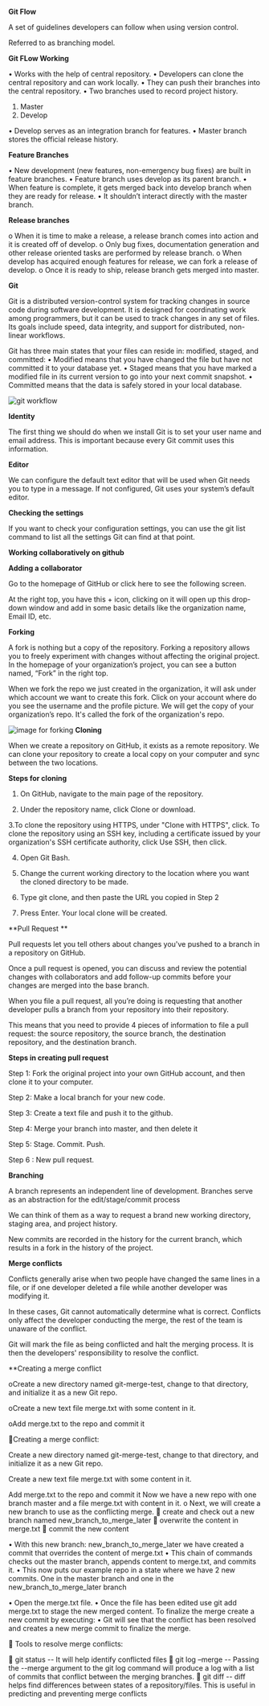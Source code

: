 **Git Flow**

A set of guidelines developers can follow when using version control.

Referred to as branching model.

**Git FLow Working**

•	Works with the help of central repository.
•	Developers can clone the central repository and can work locally.
•	They can push their branches into the central repository.
•	Two branches used to record project history.

1.	Master
2.	Develop
                 
•	Develop serves as an integration branch for features.
•	Master branch stores the official release history.

**Feature Branches**

•	New development (new features, non-emergency bug fixes) are built in feature branches.
•	Feature branch uses develop as its parent branch.
•	When feature is complete, it gets merged back into develop branch when they are ready for release.
•	It shouldn’t interact directly with the master branch.


**Release branches**

o	When it is time to make a release, a release branch comes into action and it is created off of develop.
o	Only bug fixes, documentation generation and other release oriented tasks are performed by release branch.
o	When develop has acquired enough features for release, we can fork a release of develop.
o	Once it is ready to ship, release branch gets merged into master.

**Git**

Git is a distributed version-control system for tracking changes in source code during software development. It is designed for coordinating work among programmers, but it can be used to track changes in any set of files. Its goals include speed, data integrity, and support for distributed, non-linear workflows.

Git has three main states that your files can reside in: modified, staged, and committed:
•	Modified means that you have changed the file but have not committed it to your database yet.
•	Staged means that you have marked a modified file in its current version to go into your next commit snapshot.
•	Committed means that the data is safely stored in your local database.

![git workflow](https://hackernoon.com/hn-images/1*9qX9F9MGsWKfcmgTOR9BPw.png)

**Identity**

The first thing we should do when we install Git is to set your user name and email address. This is important because every Git commit uses this information.

**Editor**
			
We can configure the default text editor that will be used when Git needs you to type in a message. If not configured, Git uses your system’s default editor.

**Checking the settings**

If you want to check your configuration settings, you can use the git list command to list all the settings Git can find at that point.

**Working collaboratively on github**

**Adding a collaborator**

Go to the homepage of GitHub or click here to see the following screen.

At the right top, you have this + icon, clicking on it will open up this drop-down window and add  in some basic details like the organization name, Email ID, etc.


**Forking**

A fork is nothing but a copy of the repository. 
Forking a repository allows you to freely experiment with changes without affecting the original project.
In the homepage of your organization’s project, you can see a button named, “Fork” in the right top.

When we fork the repo we just created in the organization, it will ask under which account we want to create this fork. 
Click on your account where do you see the username and the profile picture. We will get the copy of your organization’s repo. It's called the fork of the organization's repo.

![image for forking](https://www.earthdatascience.org/images/workshops/version-control/git-fork-clone-flow.png)
**Cloning**

When we create a repository on GitHub, it exists as a remote repository. We can clone your repository to create a local copy on your computer and sync between the two locations.


**Steps for cloning**

1. On GitHub, navigate to the main page of the repository.

2. Under the repository name, click Clone or download.

3.To clone the repository using HTTPS, under "Clone with HTTPS", click. To clone the repository using an SSH key, including a certificate issued by your organization's SSH certificate authority, click Use SSH, then click.

4. Open Git Bash.

5. Change the current working directory to the location where you want the cloned directory to be made.

6. Type git clone, and then paste the URL you copied in Step 2

7. Press Enter. Your local clone will be created.

**Pull Request **

Pull requests let you tell others about changes you've pushed to a branch in a repository on GitHub. 

Once a pull request is opened, you can discuss and review the potential changes with collaborators and add follow-up commits before your changes are merged into the base branch.


When you file a pull request, all you’re doing is requesting that another developer pulls a branch from your repository into their repository. 

This means that you need to provide 4 pieces of information to file a pull request: the source repository, the source branch, the destination repository, and the destination branch.

**Steps in creating pull request**

Step 1: Fork the original project into your own GitHub account, and then clone it to your computer.

Step 2: Make a local branch for your new code.

Step 3: Create a text file and push it to the github.

Step 4: Merge your branch into master, and then delete it

Step 5: Stage. Commit. Push.

Step 6 : New pull request.

**Branching**

A branch represents an independent line of development. Branches serve as an abstraction for the edit/stage/commit process
 
We can think of them as a way to request a brand new working directory, staging area, and project history. 

New commits are recorded in the history for the current branch, which results in a fork in the history of the project.

**Merge conflicts**

Conflicts generally arise when two people have changed the same lines in a file, or if one developer deleted a file while another developer was modifying it.

In these cases, Git cannot automatically determine what is correct. Conflicts only affect the developer conducting the merge, the rest of the team is unaware of the conflict. 

Git will mark the file as being conflicted and halt the merging process. It is then the developers' responsibility to resolve the conflict.


**Creating a merge conflict

oCreate a new directory named git-merge-test, change to that directory, and initialize it as a new Git repo.

oCreate a new text file merge.txt with some content in it.

oAdd merge.txt to the repo and commit it

Creating a merge conflict:

Create a new directory named git-merge-test, change to that directory, and initialize it as a new Git repo.

Create a new text file merge.txt with some content in it.

Add merge.txt to the repo and commit it
Now we have a new repo with one branch master and a file merge.txt with content in it.
o	Next, we will create a new branch to use as the conflicting merge.
	create and check out a new branch named new_branch_to_merge_later
	overwrite the content in merge.txt
	commit the new content

•	With this new branch: new_branch_to_merge_later we have created a commit that overrides the content of merge.txt
•	This chain of commands checks out the master branch, appends content to merge.txt, and commits it.
•	This now puts our example repo in a state where we have 2 new commits. One in the master branch and one in the       new_branch_to_merge_later branch


•	Open the merge.txt file.
•	Once the file has been edited use git add merge.txt to stage the new merged content. To finalize the merge create a new commit by executing:
•	Git will see that the conflict has been resolved and creates a new merge commit to finalize the merge.


	Tools to resolve merge conflicts:

	git status  -- It will help identify conflicted files
	git log –merge  -- Passing the --merge argument to the git log command will produce a log with a list of commits that conflict between the merging branches.
	git diff --    diff helps find differences between states of a repository/files. This is useful in predicting and preventing merge conflicts
